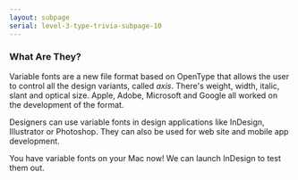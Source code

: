 ```yaml
---
layout: subpage
serial: level-3-type-trivia-subpage-10
---
```

### What Are They?

Variable fonts are a new file format based on OpenType that allows the user to control all the design variants, called *axis*. There's weight, width, italic, slant and optical size. Apple, Adobe, Microsoft and Google all worked on the development of the format.

Designers can use variable fonts in design applications like InDesign, Illustrator or Photoshop. They can also be used for web site and mobile app development.

You have variable fonts on your Mac now! We can launch InDesign to test them out.